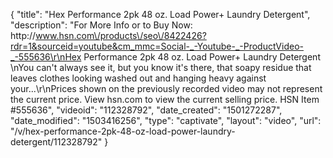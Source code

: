{
    "title": "Hex Performance 2pk 48 oz. Load Power+ Laundry Detergent",
    "description": "For More Info or to Buy Now: http:\/\/www.hsn.com\/products\/seo\/8422426?rdr=1&sourceid=youtube&cm_mmc=Social-_-Youtube-_-ProductVideo-_-555636\r\nHex Performance 2pk 48 oz. Load Power+ Laundry Detergent \nYou can't always see it, but you know it's there, that soapy residue that leaves clothes looking washed out and hanging heavy against your...\r\nPrices shown on the previously recorded video may not represent the current price.  View hsn.com to view the current selling price. HSN Item #555636",
    "videoid": "112328792",
    "date_created": "1501272287",
    "date_modified": "1503416256",
    "type": "captivate",
    "layout": "video",
    "url": "\/v\/hex-performance-2pk-48-oz-load-power-laundry-detergent\/112328792"
}